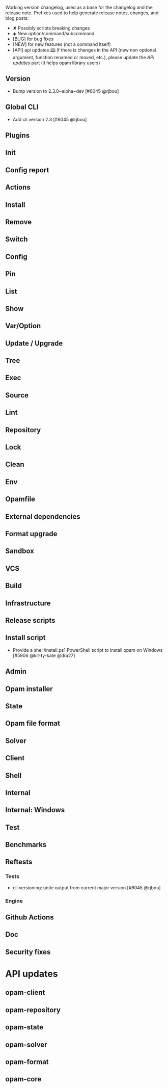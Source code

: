 Working version changelog, used as a base for the changelog and the release
note.
Prefixes used to help generate release notes, changes, and blog posts:
* ✘ Possibly scripts breaking changes
* ◈ New option/command/subcommand
* [BUG] for bug fixes
* [NEW] for new features (not a command itself)
* [API] api updates 🕮
If there is changes in the API (new non optional argument, function renamed or
moved, etc.), please update the _API updates_ part (it helps opam library
users)

## Version
  * Bump version to 2.3.0~alpha~dev [#6045 @rjbou]

## Global CLI
  * Add cli version 2.3 [#6045 @rjbou]

## Plugins

## Init

## Config report

## Actions

## Install

## Remove

## Switch

## Config

## Pin

## List

## Show

## Var/Option

## Update / Upgrade

## Tree

## Exec

## Source

## Lint

## Repository

## Lock

## Clean

## Env

## Opamfile

## External dependencies

## Format upgrade

## Sandbox

## VCS

## Build

## Infrastructure

## Release scripts

## Install script
  * Provide a shell/install.ps1 PowerShell script to install opam on Windows [#5906 @kit-ty-kate @dra27]

## Admin

## Opam installer

## State

## Opam file format

## Solver

## Client

## Shell

## Internal

## Internal: Windows

## Test

## Benchmarks

## Reftests
### Tests
  * cli versioning: untie output from current major version [#6045 @rjbou]

### Engine

## Github Actions

## Doc

## Security fixes

# API updates
## opam-client

## opam-repository

## opam-state

## opam-solver

## opam-format

## opam-core
